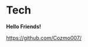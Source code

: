 # Tech

<strong>Hello Friends!</strong>

<a href="https://github.com/Cozmo007/">https://github.com/Cozmo007/</a>
